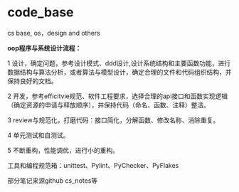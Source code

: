 # code_base
cs base, os，design  and others



**oop程序与系统设计流程：**

1  设计，确定问题，参考设计模式、ddd设计,设计系统结构和主要函数功能，进行数据结构与算法分析，或者算法与模型设计，确定合理的文件和代码组织结构，并保持良好的文档。

2  开发，参考efficitvie规范、软件工程要求，选择合理的api接口和函数实现逻辑（确定资源的申请与释放顺序），并保持代码（命名、函数、注释）整洁。

3  review与规范化，打磨代码：接口简化，分解函数、修改名称、消除重复。

4  单元测试和自测试。

5  不断重构，性能调优，进行小的重构。



工具和编程规范箱：unittest、Pylint、PyChecker、PyFlakes


部分笔记来源github cs_notes等
